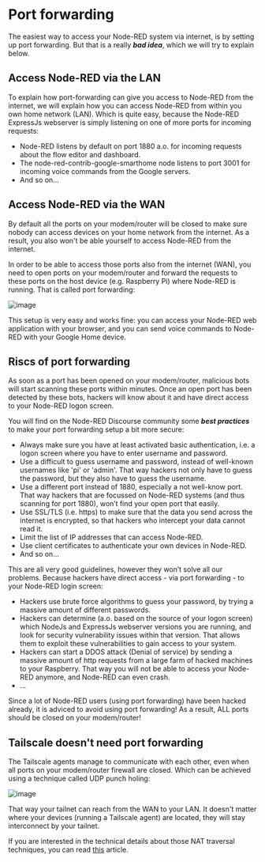 # Port forwarding

The easiest way to access your Node-RED system via internet, is by setting up port forwarding.  But that is a really ***bad idea***, which we will try to explain below.

## Access Node-RED via the LAN

To explain how port-forwarding can give you access to Node-RED from the internet, we will explain how you can access Node-RED from within you own home network (LAN).  Which is quite easy, because the Node-RED ExpressJs webserver is simply listening on one of more ports for incoming requests:
+ Node-RED listens by default on port 1880 a.o. for incoming requests about the flow editor and dashboard.
+ The node-red-contrib-google-smarthome node listens to port 3001 for incoming voice commands from the Google servers.
+ And so on...

## Access Node-RED via the WAN

By default all the ports on your modem/router will be closed to make sure nobody can access devices on your home network from the internet.  As a result, you also won't be able yourself to access Node-RED from the internet.  

In order to be able to access those ports also from the internet (WAN), you need to open ports on your modem/router and forward the requests to these ports on the host device (e.g. Raspberry Pi) where Node-RED is running.  That is called port forwarding:

![image](https://github.com/bartbutenaers/Node-RED-security-basics/assets/14224149/2e85f777-7fed-4fd0-aa63-e5124d04993a)

This setup is very easy and works fine: you can access your Node-RED web application with your browser, and you can send voice commands to Node-RED with your Google Home device.

## Riscs of port forwarding

As soon as a port has been opened on your modem/router, malicious bots will start scanning these ports within minutes.  Once an open port has been detected by these bots, hackers will know about it and have direct access to your Node-RED logon screen.

You will find on the Node-RED Discourse community some ***best practices*** to make your port forwarding setup a bit more secure:
+	Always make sure you have at least activated basic authentication, i.e. a logon screen where you have to enter username and password.
+	Use a difficult to guess username and password, instead of well-known usernames like 'pi' or 'admin'.  That way hackers not only have to guess the password, but they also have to guess the username.
+	Use a different port instead of 1880, especially a not well-know port.  That way hackers that are focussed on Node-RED systems (and thus scanning for port 1880), won’t find your open port that easily.
+	Use SSL/TLS (i.e. https) to make sure that the data you send across the internet is encrypted, so that hackers who intercept your data cannot read it.
+	Limit the list of IP addresses that can access Node-RED.
+	Use client certificates to authenticate your own devices in Node-RED.
+ And so on…

This are all very good guidelines, however they won’t solve all our problems.  Because hackers have direct access - via port forwarding - to your Node-RED login screen:
+	Hackers use brute force algorithms to guess your password, by trying a massive amount of different passwords.
+	Hackers can determine (a.o. based on the source of your logon screen) which NodeJs and ExpressJs webserver versions you are running, and look for security vulnerability issues within that version.  That allows them to exploit these vulnerabilities to gain access to your system.
+	Hackers can start a DDOS attack (Denial of service) by sending a massive amount of http requests from a large farm of hacked machines to your Raspberry.  That way you will not be able to access your Node-RED anymore, and Node-RED can even crash.
+	…

Since a lot of Node-RED users (using port forwarding) have been hacked already, it is adviced to avoid using port forwarding!  As a result, ALL ports should be closed on your modem/router!  

## Tailscale doesn't need port forwarding

The Tailscale agents manage to communicate with each other, even when all ports on your modem/router firewall are closed.  Which can be achieved using a technique called UDP punch holing:

![image](https://github.com/user-attachments/assets/ee0e4ae2-1c9a-44f3-b591-259f1bd2e843)

That way your tailnet can reach from the WAN to your LAN.  It doesn't matter where your devices (running a Tailscale agent) are located, they will stay interconnect by your tailnet.

If you are interested in the technical details about those NAT traversal techniques, you can read [this](https://tailscale.com/blog/how-nat-traversal-works) article.
